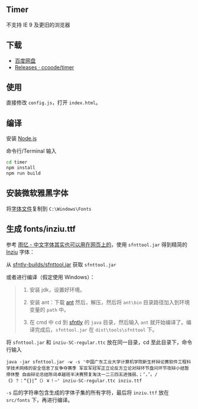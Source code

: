 Timer
---

不支持 IE 9 及更旧的浏览器

## 下载

* [百度网盘](https://pan.baidu.com/s/1gfJniDH#list/path=%2FShared%2Ftimer&parentPath=%2FShared)
* [Releases · ccoode/timer](https://github.com/ccoode/timer/releases)

## 使用

直接修改 `config.js`，打开 `index.html`。

## 编译

安装 [Node.js](https://nodejs.org/en/)

命令行/Terminal 输入

``` bash
cd timer
npm install
npm run build
```

## 安装微软雅黑字体

将[字体文件](https://pan.baidu.com/s/1gfJniDH#list/path=%2FShared%2Ftimer%2F%E5%AD%97%E4%BD%93&parentPath=%2FShared)复制到 `C:\Windows\Fonts`

## 生成 fonts/inziu.ttf

参考 [雨忆 - 中文字体其实也可以用在网页上的](http://hxgdzyuyi.github.io/blog/chinese-subset.html)，使用 `sfnttool.jar` 得到精简的 [Inziu](https://be5invis.github.io/Iosevka/inziu.html) 字体：

从 [sfntly-builds/sfnttool.jar](https://github.com/reedy/sfntly-builds/blob/master/java-openjdk-8/sfnttool/sfnttool.jar) 获取 `sfnttool.jar`

或者进行编译（假定使用 Windows）：

>1. 安装 jdk，设置好环境。
>
>2. 安装 ant：下载 [ant](http://ant.apache.org/bindownload.cgi) 然后，解压，然后将 `ant\bin` 目录路径加入到环境变量的 `path` 中。
>
>3. 在 cmd 中 cd 到 [sfntly](https://github.com/googlei18n/sfntly) 的 `java` 目录，然后输入 `ant` 就开始编译了。编译完成后，`sfnttool.jar` 在 `dist\tools\sfnttool` 下。

将 `sfnttool.jar` 和 `inziu-SC-regular.ttc` 放在同一目录，cd 至此目录下，命令行输入

```
java -jar sfnttool.jar -w -s '中国广东工业大学计算机学院新生杯辩论赛软件工程科学技术网络的安全信息了反争夺赛季 军亚军冠军正立论反方立论对辩环节盘问环节攻辩小结暂停休整 自由辩论总结陈词卓越班半决赛预复淘汰一二三四五进强弱、；‘，’。/《》？：“{}|”（）￥！—' inziu-SC-regular.ttc inziu.ttf
```

`-s` 后的字符串包含生成的字体子集的所有字符，最后将 `inziu.ttf` 放在 `src/fonts` 下，再进行编译。
